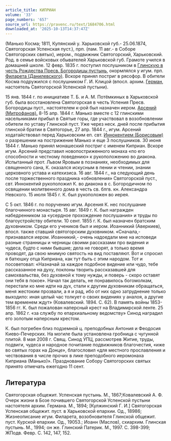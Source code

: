```yaml
---
article_title: КИПРИАН
volume: '33'
page_numbers: '657'
source_url: https://pravenc.ru/text/1684706.html
downloaded_at: '2025-10-13T14:37:47Z'
---
```


(Манько Косма; 1811, Купянский у. Харьковской губ.- 25.06.1874, Святогорская Успенская пуст.), прп. (пам. 11 авг.- в Соборе Святогорских святых), иером., подвижник Святогорский, Харьковский. Род. в семье войсковых обывателей Харьковской губ. Грамоте учился в домашней школе. 12 февр. 1835 г. поступил послушником в [Глинскую в честь Рождества Пресв. Богородицы пустынь](<https://pravenc.ru/text/Глинскую в честь Рождества Пресв  Богородицы пустынь.html>), окормлялся у игум. прп. [Филарета (Данилевского)](<https://pravenc.ru/text/Филарета (Данилевского).html>). Вскоре принял постриг в рясофор. В обители Косма подружился с послушником Г. И. Клицой (впосл. архим. [Герман](https://pravenc.ru/text/Герман.html), настоятель Святогорской Успенской пустыни).

15 янв. 1844 г. по инициативе Т. Б. и А. М. Потёмкиных в Харьковской губ. была восстановлена Святогорская в честь Успения Пресв. Богородицы пуст., настоятелем к-рой был назначен иером. [Арсений (Митрофанов).](<https://pravenc.ru/text/Арсений (Митрофанов) .html>) 8-15 апр. 1844 г. Манько вместе с 12 глинскими насельниками прибыл в Святые горы, где участвовал в возобновлении обители по уставу Глинской пуст. Уже через неск. дней после прибытия глинской братии в Святогорье, 27 апр. 1844 г., игум. Арсений ходатайствовал перед Харьковским еп. свт. [Иннокентием (Борисовым)](https://pravenc.ru/text/ИННОКЕНТИЙ.html) о разрешении на пострижение Манько и еще 3 послушников. 30 июня 1844 г. Манько принял монашеский постриг с именем Киприан. Вскоре игум. Арсений представил новопостриженного монаха «по его способности и честному поведению» к рукоположению во диакона. Испытанный прот. Львом Яровым в познаниях, необходимых для священного сана, К. оказался искусным в пении и чтении, знании церковного устава и катехизиса. 16 авг. 1844 г., на следующий день после торжественного праздника «обновления» Святогорской пуст., свт. Иннокентий рукоположил К. во диакона в с. Богородичном по освящении молитвенного дома в честь св. блгв. кн. Александра Невского. 15 июля 1845 г. К. был рукоположен во иерея.

С 5 окт. 1846 г. по поручению игум. Арсения К. нес послушание благочинного монастыря. 15 авг. 1849 г. К. был награжден набедренником за «усердное прохождение послушания» и труды по благоустройству обители. 10 сент. 1855 г. К. был назначен братским духовником. Среди его учеников был и иером. Иоанникий (Аверкиев), впосл. также ставший святогорским духовником. «Сначала,- признавался иером. Иоанникий,- очень надоедали мне на исповеди разные странницы и черницы своими рассказами про видения и чудеса, будто с ними бывшие; дела не говорят, а только время проводят, да свою мнимую святость на вид поставляют. Вот и спросил я батюшку отца Киприана, как тут быть с этим народом. Тот и посоветовал: «Назначай за каждое подобное видение или чудо, тебе рассказанное на духу, поклоны творить рассказавшей для самохвальства, без духовной к тому нужды, и поверь - скоро оставят они тебя в покое». Начал так делать, не понравилось богомолкам, перестали ко мне идти на дух, стали к другим духовникам обращаться, меня жестоким прозвали, а я и рад, ибо от них одно затруднение только выходило: иная целый час толкует о своих видениях у аналоя, а другие тем временем ждут» (Ковалевский. 1894. С. 62). В память войны 1853-1856 гг. К. был пожалован наперсный крест на Владимирской ленте. 25 апр. 1862 г. «за службу по епархиальному ведомству» Синод наградил его золотым наперсным крестом.

К. был погребен близ подземной ц. преподобных Антония и Феодосия Киево-Печерских. На могиле была установлена гробница с чугунной плитой. 8 мая 2008 г. Свящ. Синод УПЦ, рассмотрев Житие, труды, подвиги, чудеса и народное почитание подвижников благочестия, «иже во святых горах на Донце», благословил «для местного прославления и чествования в числе прочих в лике преподобного иеромонаха Киприана (Манько)». Празднование Собору Святогорских святых принято отмечать ежегодно 11 сент.

## Литература

Святогорская общежит. Успенская пустынь. М., 1867;Ковалевский А. Ф. Очерк жизни в Бозе почившего Святогорской Успенской пустыни настоятеля архим. Германа. М., 1894; [Кулжинский Г. И.] Святогорская Успенская общежит. пуст. в Харьковской епархии. Од., 18986; Жизнеописание игум. Филарета, возобновителя Глинской общежит. пуст. Курской епархии. Од., 19053.; Иоанн (Маслов), схиархим. Глинская пустынь. М., 1994; он же. Глинский Патерик. М., 1997. С. 398-399; ЖПодв. Февр. С. 142, 147, 152.
